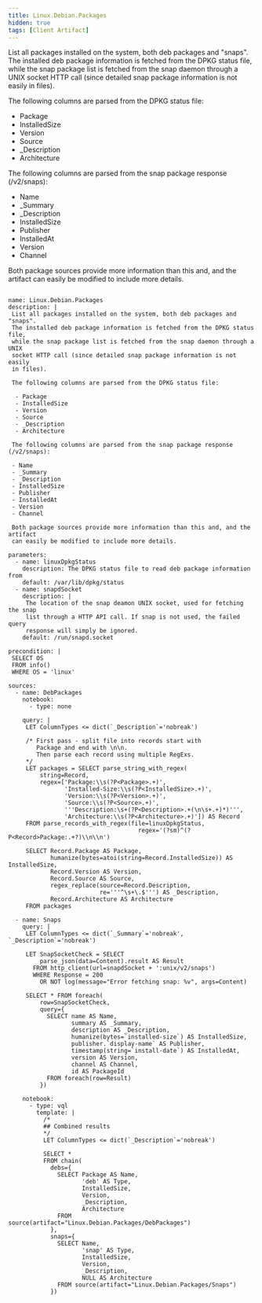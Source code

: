 ```yaml
---
title: Linux.Debian.Packages
hidden: true
tags: [Client Artifact]
---
```


List all packages installed on the system, both deb packages and "snaps".
The installed deb package information is fetched from the DPKG status file,
while the snap package list is fetched from the snap daemon through a UNIX
socket HTTP call (since detailed snap package information is not easily
in files).

The following columns are parsed from the DPKG status file:

 - Package
 - InstalledSize
 - Version
 - Source
 - _Description
 - Architecture

The following columns are parsed from the snap package response (/v2/snaps):

- Name
- _Summary
- _Description
- InstalledSize
- Publisher
- InstalledAt
- Version
- Channel

Both package sources provide more information than this and, and the artifact
can easily be modified to include more details.


<pre><code class="language-yaml">
name: Linux.Debian.Packages
description: |
 List all packages installed on the system, both deb packages and "snaps".
 The installed deb package information is fetched from the DPKG status file,
 while the snap package list is fetched from the snap daemon through a UNIX
 socket HTTP call (since detailed snap package information is not easily
 in files).

 The following columns are parsed from the DPKG status file:

  - Package
  - InstalledSize
  - Version
  - Source
  - _Description
  - Architecture

 The following columns are parsed from the snap package response (/v2/snaps):

 - Name
 - _Summary
 - _Description
 - InstalledSize
 - Publisher
 - InstalledAt
 - Version
 - Channel

 Both package sources provide more information than this and, and the artifact
 can easily be modified to include more details.

parameters:
  - name: linuxDpkgStatus
    description: The DPKG status file to read deb package information from
    default: /var/lib/dpkg/status
  - name: snapdSocket
    description: |
     The location of the snap deamon UNIX socket, used for fetching the snap
     list through a HTTP API call. If snap is not used, the failed query
     response will simply be ignored.
    default: /run/snapd.socket

precondition: |
 SELECT OS
 FROM info()
 WHERE OS = 'linux'

sources:
  - name: DebPackages
    notebook:
      - type: none

    query: |
     LET ColumnTypes &lt;= dict(`_Description`='nobreak')

     /* First pass - split file into records start with
        Package and end with \n\n.
        Then parse each record using multiple RegExs.
     */
     LET packages = SELECT parse_string_with_regex(
         string=Record,
         regex=['Package:\\s(?P&lt;Package&gt;.+)',
                'Installed-Size:\\s(?P&lt;InstalledSize&gt;.+)',
                'Version:\\s(?P&lt;Version&gt;.+)',
                'Source:\\s(?P&lt;Source&gt;.+)',
                '''Description:\s+(?P&lt;Description&gt;.+(\n\s+.+)*)''',
                'Architecture:\\s(?P&lt;Architecture&gt;.+)']) AS Record
     FROM parse_records_with_regex(file=linuxDpkgStatus,
                                     regex='(?sm)^(?P&lt;Record&gt;Package:.+?)\\n\\n')

     SELECT Record.Package AS Package,
            humanize(bytes=atoi(string=Record.InstalledSize)) AS InstalledSize,
            Record.Version AS Version,
            Record.Source AS Source,
            regex_replace(source=Record.Description,
                          re='''^\s+\.$''') AS _Description,
            Record.Architecture AS Architecture
     FROM packages

  - name: Snaps
    query: |
     LET ColumnTypes &lt;= dict(`_Summary`='nobreak', `_Description`='nobreak')

     LET SnapSocketCheck = SELECT
         parse_json(data=Content).result AS Result
       FROM http_client(url=snapdSocket + ':unix/v2/snaps')
       WHERE Response = 200
         OR NOT log(message="Error fetching snap: %v", args=Content)

     SELECT * FROM foreach(
         row=SnapSocketCheck,
         query={
           SELECT name AS Name,
                  summary AS _Summary,
                  description AS _Description,
                  humanize(bytes=`installed-size`) AS InstalledSize,
                  publisher.`display-name` AS Publisher,
                  timestamp(string=`install-date`) AS InstalledAt,
                  version AS Version,
                  channel AS Channel,
                  id AS PackageId
           FROM foreach(row=Result)
         })

    notebook:
      - type: vql
        template: |
          /*
          ## Combined results
          */
          LET ColumnTypes &lt;= dict(`_Description`='nobreak')

          SELECT *
          FROM chain(
            debs={
              SELECT Package AS Name,
                     'deb' AS Type,
                     InstalledSize,
                     Version,
                     _Description,
                     Architecture
              FROM source(artifact="Linux.Debian.Packages/DebPackages")
            },
            snaps={
              SELECT Name,
                     'snap' AS Type,
                     InstalledSize,
                     Version,
                     _Description,
                     NULL AS Architecture
              FROM source(artifact="Linux.Debian.Packages/Snaps")
            })

</code></pre>

